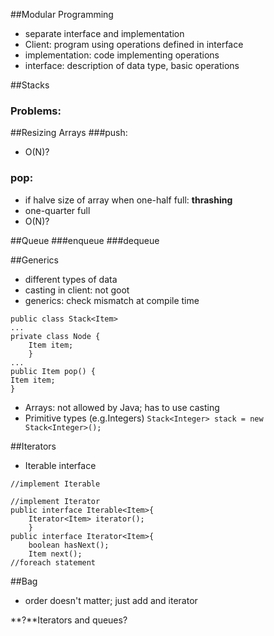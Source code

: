 ##Modular Programming
* separate interface and implementation
* Client: program using operations defined in interface
* implementation: code implementing operations
* interface: description of data type, basic operations

##Stacks


### Problems:


##Resizing Arrays
###push:
* O(N)?

### pop:
* if halve size of array when one-half full: **thrashing**
* one-quarter full
* O(N)?

##Queue
###enqueue
###dequeue

##Generics
* different types of data
* casting in client: not goot
* generics: check mismatch at compile time


```$xslt
public class Stack<Item>
...
private class Node {
    Item item; 
    }
...
public Item pop() {
Item item;
}
```
* Arrays: not allowed by Java; has to use casting
* Primitive types (e.g.Integers)
```Stack<Integer> stack = new Stack<Integer>();```

##Iterators
* Iterable interface
```
//implement Iterable

//implement Iterator
public interface Iterable<Item>{
    Iterator<Item> iterator();
    }
public interface Iterator<Item>{
    boolean hasNext();
    Item next();
//foreach statement

```

##Bag
* order doesn't matter; just add and iterator

**?**Iterators and queues?

